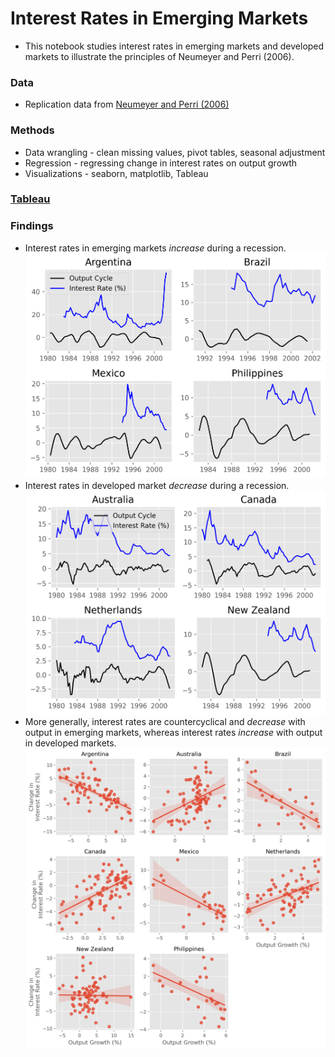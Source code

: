 # Interest Rates in Emerging Markets
- This notebook studies interest rates in emerging markets and developed markets to illustrate the principles of Neumeyer and Perri (2006).

### Data
- Replication data from [Neumeyer and Perri (2006)](https://ideas.repec.org/a/eee/moneco/v52y2005i2p345-380.html)

### Methods
- Data wrangling - clean missing values, pivot tables, seasonal adjustment
- Regression - regressing change in interest rates on output growth
- Visualizations - seaborn, matplotlib, Tableau

### [Tableau](https://public.tableau.com/app/profile/mitchell.vaughn4481/viz/InterestRatesinEmergingMarkets/Dashboard1?publish=yes)

### Findings
- Interest rates in emerging markets *increase* during a recession.
![blah](./fig/output_cycle_interestrate_emerging.png)
- Interest rates in developed market *decrease* during a recession.
![blah](./fig/output_cycle_interestrate_developed.png)
- More generally, interest rates are countercyclical and *decrease* with output in emerging markets, whereas interest rates *increase* with output in developed markets.
![blah](./fig/output_growth_vs_interestrate.png)
